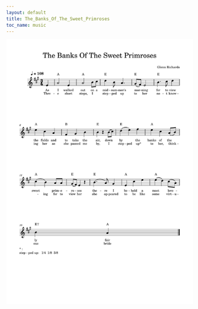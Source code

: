 ```yaml
---
layout: default
title: The_Banks_Of_The_Sweet_Primroses
toc_name: music
---
```



<a href="#" class="image featured"><img src="images/The_Banks_Of_The_Sweet_Primroses.svg" alt="" /></a>


<!-- 
<a href="https://www.instagram.com/hkv_breitenberg?utm_source=qr&igsh=MXVveWlsejRlN2pveQ=="><img src="images/hkv_qrcode.jpg" width="300" height="300" alt="" /></a>
-->
